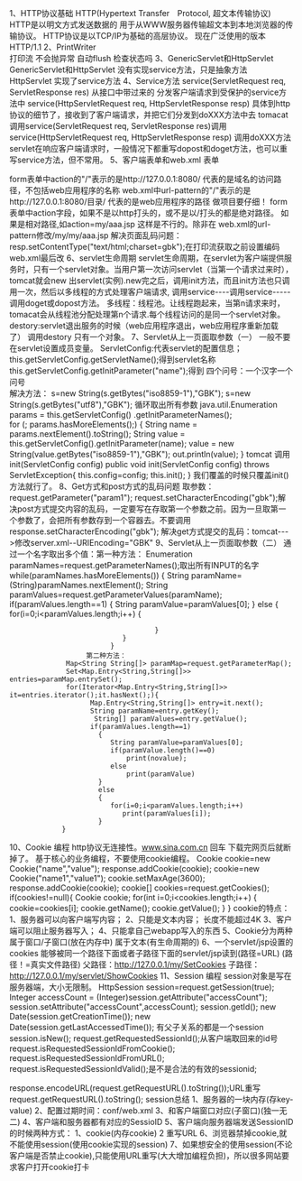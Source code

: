 1、HTTP协议基础
  HTTP(Hypertext Transfer　Protocol, 超文本传输协议) 
  HTTP是以明文方式发送数据的 
  用于从WWW服务器传输超文本到本地浏览器的传输协议。
  HTTP协议是以TCP/IP为基础的高层协议。
  现在广泛使用的版本HTTP/1.1 
2、PrintWriter  
    打印流 不会抛异常  自动flush     检查状态吗
3、GenericServlet和HttpServlet
GenericServlet和HttpServlet 没有实现service方法，只是抽象方法    
HttpServlet 实现了service方法
4、Service方法
service(ServletRequest req, ServletResponse res) 从接口中带过来的 分发客户端请求到受保护的service方法中
service(HttpServletRequest req, HttpServletResponse resp)  具体到http协议的细节了，接收到了客户端请求，并把它们分发到doXXX方法中去
tomacat调用service(ServletRequest req, ServletResponse res)调用service(HttpServletRequest req, HttpServletResponse resp) 调用doXXX方法
servlet在响应客户端请求时，一般情况下都重写dopost和doget方法，也可以重写service方法，但不常用。
5、客户端表单和web.xml
表单<form action=/asdfasdf method=post/get> </form>
form表单中action的"/"表示的是http://127.0.0.1:8080/            代表的是域名的访问路径，不包括web应用程序的名称
web.xml中url-pattern的"/"表示的是http://127.0.0.1:8080/目录/   代表的是web应用程序的路径
做项目要仔细！
form表单中action字段，如果不是以http打头的，或不是以/打头的都是绝对路径。
                       如果是相对路径,如action=my/aaa.jsp 这样是不行的。除非在  web.xml的url-pattern修改<url-pattern>/my/my/aaa.jsp</url-pattern>
解决页面乱码问题：resp.setContentType("text/html;charset=gbk");在打印流获取之前设置编码
web.xml最后改
6、servlet生命周期
servlet生命周期，在servlet为客户端提供服务时，只有一个servlet对象。当用户第一次访问servlet（当第一个请求过来时），tomcat就会new 出servlet(实例).new完之后，调用init方法，而且init方法也只调用一次，然后以多线程的方式处理客户端请求,
调用service----调用service-----调用doget或dopost方法。
多线程：线程池。让线程跑起来，当第n请求来时，tomacat会从线程池分配处理第n个请求.每个线程访问的是同一个servlet对象。
destory:servlet退出服务的时候（web应用程序退出，web应用程序重新加载了） 调用destory
只有一个对象。
7、Servlet从上一页面取参数（一）
一般不要在servlet设置成员变量。
ServletConfig:代表servlet的配置信息；
this.getServletConfig.getServletName();得到servlet名称
this.getServletConfig.getInitParameter("name");得到<init-param>
四个问号：一个汉字一个问号     
解决方法：
s=new String(s.getBytes("iso8859-1"),"GBK"); 
s=new String(s.getBytes("utf8"),"GBK"); 
循环取出所有参数
java.util.Enumeration params = this.getServletConfig()
.getInitParameterNames();   
for (; params.hasMoreElements();) {
String name = params.nextElement().toString();
String value = this.getServletConfig().getInitParameter(name);
value = new String(value.getBytes("iso8859-1"),"GBK");
out.println(value);
}
tomcat 调用init(ServletConfig config)
public void init(ServletConfig config) throws ServletException{
this.config=config;
this.init();
}
我们覆盖的时候只覆盖init()方法就行了。
8、Get方式和post方式的乱码问题
取参数：request.getParameter("param1");
request.setCharacterEncoding("gbk");解决post方式提交内容的乱码，一定要写在存取第一个参数之前。因为一旦取第一个参数了，会把所有参数存到一个容器去。不要调用
response.setCharacterEncoding("gbk");
解决get方式提交的乱码：tomcat--->修改server.xml--URIEncoding="GBK"
9、Servlet从上一页面取参数（二）
通过一个名字取出多个值：第一种方法：
                      Enumeration paramNames=request.getParameterNames();取出所有INPUT的名字
                        while(paramNames.hasMoreElements())
                           {
                                String paramName=(String)paramNames.nextElement();
                                 String paramValues=request.getParameterValues(paramName);
                                 if(paramValues.length==1)
                                    {
                                         String paramValue=paramValues[0];
                                   }
                                   else
                                    {
                                    for(i=0;i<paramValues.length;i++)
                                       {
                                       
                                        }
                                }
                             }
                       第二种方法：
                  Map<String String[]> paramMap=request.getParameterMap();
                  Set<Map.Entry<String,String[]>> entries=paramMap.entrySet();
                  for(Iterator<Map.Entry<String,String[]>> it=entries.iterator();it.hasNext();){
                        Map.Entry<String,String[]> entry=it.next();
                        String paramName=entry.getKey();
                         String[] paramValues=entry.getValue();
                        if(paramValues.length==1)
                          {
                             String paramValue=paramValues[0];
                             if(paramValue.length()==0)
                                 print(novalue);
                             else
                                 print(paramValue)    
                          }
                          else
                          {
                             for(i=0;i<paramValues.length;i++)
                                print(paramValues[i]); 
                          }
                 }
10、Cookie 编程
http协议无连接性。www.sina.com.cn 回车 下载完网页后就断掉了。
基于核心的业务编程，不要使用cookie编程。
Cookie cookie=new Cookie("name","value");
response.addCookie(cookie);
cookie=new Cookie("name1","value1");
cookie.setMaxAge(3600);
response.addCookie(cookie);
cookie[] cookies=request.getCookies();
if(cookies!=null){
 Cookie cookie;
for(int i=0;i<cookies.length;i++)
{
   cookie=cookies[i];
   cookie.getName();
   cookie.getValue();
}
}
cookie的特点：
   1、服务器可以向客户端写内容；
   2、只能是文本内容； 长度不能超过4K
   3、客户端可以阻止服务器写入；
   4、只能拿自己webapp写入的东西
   5、Cookie分为两种
       属于窗口/子窗口(放在内存中)
       属于文本(有生命周期的)
   6、一个servlet/jsp设置的cookies 能够被同一个路径下面或者子路径下面的servlet/jsp读到(路径=URL)
       (路径！=真实文件路径)
         父路径：http://127.0.0.1/my/SetCookies
         子路径：http://127.0.0.1/my/servlet/ShowCookies
11、Session 编程
    session对象是写在服务器端，大小无限制。
    HttpSession session=request.getSession(true);
    Integer accessCount = (Integer)session.getAttribute("accessCount");
    session.setAttribute("accessCount",accessCount);
    session.getId();
    new Date(session.getCreationTime());
    new Date(session.getLastAccessedTime());
   有父子关系的都是一个session
   session.isNew();
   request.getRequestedSessionId();从客户端取回来的id号
   request.isRequestedSessionIdFromCookie();
   request.isRequestedSessionIdFromURL();
   request.isRequestedSessionIdValid();是不是合法的有效的sessionid;
     
response.encodeURL(request.getRequestURL().toString());URL重写
request.getRequestURL().toString();
session总结
   1、服务器的一块内存(存key-value)
   2、配置过期时间：conf/web.xml <session-config>
   3、和客户端窗口对应(子窗口)(独一无二)
   4、客户端和服务器都有对应的SessioID
   5、客户端向服务器端发送SessionID的时候两种方式：
        1、cookie(内存cookie) 
        2 重写URL
    6、浏览器禁掉cookie,就不能使用session(使用cookie实现的session)
    7、如果想安全的使用session(不论客户端是否禁止cookie),只能使用URL重写(大大增加编程负担)，所以很多网站要求客户打开cookie打卡